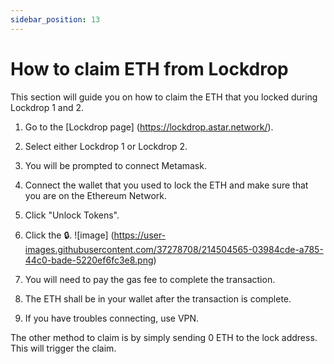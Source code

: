 ```yaml
---
sidebar_position: 13
---
```


# How to claim ETH from Lockdrop

This section will guide you on how to claim the ETH that you locked during Lockdrop 1 and 2.
<br />

1. Go to the [Lockdrop page] (https://lockdrop.astar.network/).
2. Select either Lockdrop 1 or Lockdrop 2.
3. You will be prompted to connect Metamask. 
4. Connect the wallet that you used to lock the ETH and make sure that you are on the Ethereum Network.
5. Click "Unlock Tokens".
6. Click the 🔒.
![image] (https://user-images.githubusercontent.com/37278708/214504565-03984cde-a785-44c0-bade-5220ef6fc3e8.png)

6. You will need to pay the gas fee to complete the transaction.
7. The ETH shall be in your wallet after the transaction is complete.
8. If you have troubles connecting, use VPN.


The other method to claim is by simply sending 0 ETH to the lock address. This will trigger the claim.

